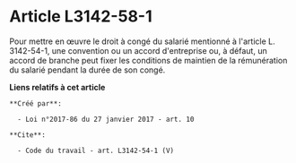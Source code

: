 # Article L3142-58-1

Pour mettre en œuvre le droit à congé du salarié mentionné à l'article L. 3142-54-1, une convention ou un accord d'entreprise
ou, à défaut, un accord de branche peut fixer les conditions de maintien de la rémunération du salarié pendant la durée de
son congé.

**Liens relatifs à cet article**

	**Créé par**:

	  - Loi n°2017-86 du 27 janvier 2017 - art. 10

	**Cite**:

	  - Code du travail - art. L3142-54-1 (V)
